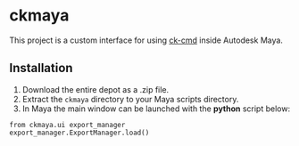 # ckmaya
This project is a custom interface for using [ck-cmd](https://github.com/aerisarn/ck-cmd) inside Autodesk Maya.

## Installation
1. Download the entire depot as a .zip file.
2. Extract the `ckmaya` directory to your Maya scripts directory. 
3. In Maya the main window can be launched with the **python** script below:

```
from ckmaya.ui export_manager
export_manager.ExportManager.load()
```
